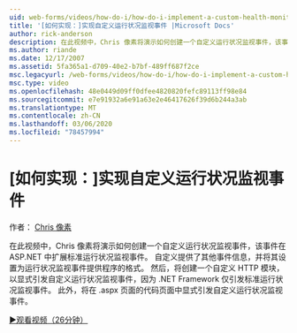 ```yaml
---
uid: web-forms/videos/how-do-i/how-do-i-implement-a-custom-health-monitoring-event
title: '[如何实现：]实现自定义运行状况监视事件 |Microsoft Docs'
author: rick-anderson
description: 在此视频中，Chris 像素将演示如何创建一个自定义运行状况监视事件，该事件在 ASP.NET 中扩展标准运行状况监视事件。 自定义 pro 。
ms.author: riande
ms.date: 12/17/2007
ms.assetid: 5fa365a1-d709-40e2-b7bf-489ff687f2ce
msc.legacyurl: /web-forms/videos/how-do-i/how-do-i-implement-a-custom-health-monitoring-event
msc.type: video
ms.openlocfilehash: 48e0449d09ff0dfee4820820fefc89113ff98e84
ms.sourcegitcommit: e7e91932a6e91a63e2e46417626f39d6b244a3ab
ms.translationtype: MT
ms.contentlocale: zh-CN
ms.lasthandoff: 03/06/2020
ms.locfileid: "78457994"
---
```

# <a name="how-do-i-implement-a-custom-health-monitoring-event"></a>[如何实现：]实现自定义运行状况监视事件

作者： [Chris 像素](https://twitter.com/chrispels)

在此视频中，Chris 像素将演示如何创建一个自定义运行状况监视事件，该事件在 ASP.NET 中扩展标准运行状况监视事件。 自定义提供了其他事件信息，并将其设置为运行状况监视事件提供程序的格式。 然后，将创建一个自定义 HTTP 模块，以显式引发自定义运行状况监视事件，因为 .NET Framework 仅引发标准运行状况监视事件。 此外，将在 .aspx 页面的代码页面中显式引发自定义运行状况监视事件。

[&#9654;观看视频（26分钟）](https://channel9.msdn.com/Blogs/ASP-NET-Site-Videos/how-do-i-implement-a-custom-health-monitoring-event)
